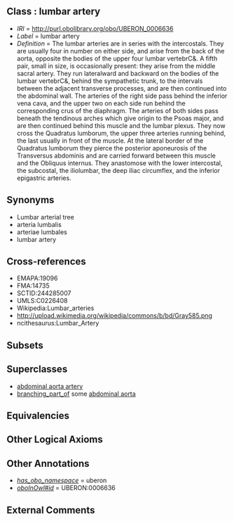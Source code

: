 
## Class : lumbar artery

 * *IRI* = http://purl.obolibrary.org/obo/UBERON_0006636
 * *Label* = lumbar artery
 * *Definition* = The lumbar arteries are in series with the intercostals. They are usually four in number on either side, and arise from the back of the aorta, opposite the bodies of the upper four lumbar vertebrC&. A fifth pair, small in size, is occasionally present: they arise from the middle sacral artery. They run lateralward and backward on the bodies of the lumbar vertebrC&, behind the sympathetic trunk, to the intervals between the adjacent transverse processes, and are then continued into the abdominal wall. The arteries of the right side pass behind the inferior vena cava, and the upper two on each side run behind the corresponding crus of the diaphragm. The arteries of both sides pass beneath the tendinous arches which give origin to the Psoas major, and are then continued behind this muscle and the lumbar plexus. They now cross the Quadratus lumborum, the upper three arteries running behind, the last usually in front of the muscle. At the lateral border of the Quadratus lumborum they pierce the posterior aponeurosis of the Transversus abdominis and are carried forward between this muscle and the Obliquus internus. They anastomose with the lower intercostal, the subcostal, the iliolumbar, the deep iliac circumflex, and the inferior epigastric arteries.

## Synonyms

 * Lumbar arterial tree
 * arteria lumbalis
 * arteriae lumbales
 * lumbar artery

## Cross-references

 * EMAPA:19096
 * FMA:14735
 * SCTID:244285007
 * UMLS:C0226408
 * Wikipedia:Lumbar_arteries
 * http://upload.wikimedia.org/wikipedia/commons/b/bd/Gray585.png
 * ncithesaurus:Lumbar_Artery

## Subsets


## Superclasses

 * [abdominal aorta artery](../../UBERON/54/UBERON_0012254.md)
 * [branching_part_of](../../RO/80/RO_0002380.md) some [abdominal aorta](../../UBERON/16/UBERON_0001516.md)

## Equivalencies


## Other Logical Axioms


## Other Annotations

 * *[has_obo_namespace](../../ce/oboInOwl#hasOBONamespace.md)* = uberon
 * *[oboInOwl#id](../../id/oboInOwl#id.md)* = UBERON:0006636

## External Comments

